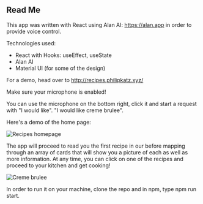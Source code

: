 ## Read Me

This app was written with React using Alan AI: <https://alan.app> in order to provide voice control.

Technologies used:

- React with Hooks: useEffect, useState
- Alan AI
- Material UI (for some of the design)


For a demo, head over to <http://recipes.philipkatz.xyz/>

Make sure your microphone is enabled!

You can use the microphone on the bottom right, click it and start a request with "I would like". "I would like creme brulee". 

Here's a demo of the home page:

<img src="https://i.ibb.co/Lz0H24J/Recipes-Img.jpg"
     alt="Recipes homepage"
     />

The app will proceed to read you the first recipe in our before mapping through an array of cards that will show you a picture of each as well as more information. At any time, you can click on one of the recipes and proceed to your kitchen and get cooking!


<img src="https://i.ibb.co/ZJsSdJv/Creme-Brulee.jpg"
  alt="Creme brulee"
     />


  
In order to run it on your machine, clone the repo and in npm, type npm run start.



